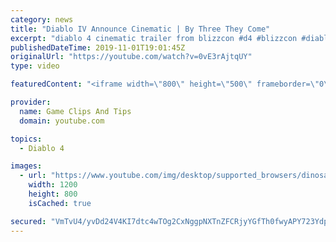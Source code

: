 ```yaml
---
category: news
title: "Diablo IV Announce Cinematic | By Three They Come"
excerpt: "diablo 4 cinematic trailer from blizzcon #d4 #blizzcon #diablo."
publishedDateTime: 2019-11-01T19:01:45Z
originalUrl: "https://youtube.com/watch?v=0vE3rAjtqUY"
type: video

featuredContent: "<iframe width=\"800\" height=\"500\" frameborder=\"0\" src=\"https://www.youtube.com/embed/0vE3rAjtqUY\" allow=\"accelerometer; autoplay; encrypted-media; gyroscope; picture-in-picture\" allowfullscreen></iframe>"

provider:
  name: Game Clips And Tips
  domain: youtube.com

topics:
  - Diablo 4

images:
  - url: "https://www.youtube.com/img/desktop/supported_browsers/dinosaur.png"
    width: 1200
    height: 800
    isCached: true

secured: "VmTvU4/yvDd24V4KI7dtc4wTOg2CxNggpNXTnZFCRjyYGfTh0fwyAPY723YdpF3KMwkJ/Y5aaL5ZKfDdlmUe6TQmi3oSRjLcDkw4+bK3avIFBLkw0v+R2zuP4Dg13xu10La0ckIRDvQDEV5U6tkJ7A/eBVXfxTiK/AYN+/GMCUjPktVoHVmoraZ8NKOLT6jgLI/Lwnra6EPglEsBDMOF3c9kcEdojiAbAhX1T7UMMbkR9+7Xoqh5ZNMlXbxxpf3WpqZJCPC/VBDNf6WsSKDDFGDaf5jE1CB8PYIkmlwWYXky9rcOhpwAxHZrHfhuOIJWsH+K2LyS2hC2Xomrxo8BdXJI8J3GfjBFoE00Ej+66FhnhQ7IkYQJ+7ydU8Bk4GeFKzqQpypavUGFg8YmAlSKmA==;9H3tI3LpfmllBV3lTxUMZA=="
---
```


